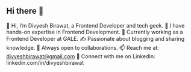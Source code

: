 ## Hi there 👋

👋 Hi, I’m Divyesh Birawat, a Frontend Developer and tech geek.
👀 I have hands-on expertise in Frontend Development.
🌱 Currently working as a Frontend Developer at GALE.
✍️ Passionate about blogging and sharing knowledge.
💞️ Always open to collaborations.
📫 Reach me at: divyeshbirawat@gmail.com
🔗 Connect with me on LinkedIn: linkedin.com/in/divyeshbirawat
